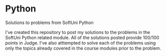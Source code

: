 # Python
Solutions to problems from SoftUni Python

I've created this repository to post my solutions to the problems in the SoftUni Python related module. All of the solutions posted provide 100/100 points in Judge. I've also atttempted to solve each of the problems using only the topics already covered in the course modules prior to the problem.

